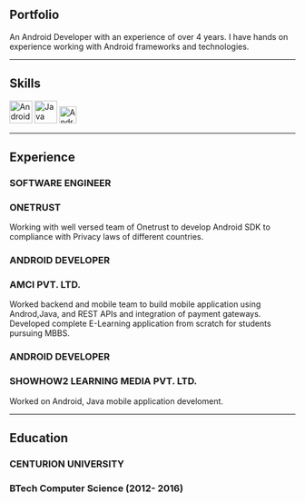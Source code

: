 ## Portfolio

An Android Developer with an experience of over 4 years. I have hands on experience working with Android frameworks and technologies.

---

## Skills

<p align='left'>
  <img src="https://upload.wikimedia.org/wikipedia/commons/thumb/6/66/Android_robot.png/800px-Android_robot.png" alt="Android" width="40" height="40">
  <img src='https://upload.wikimedia.org/wikipedia/en/thumb/3/30/Java_programming_language_logo.svg/1200px-Java_programming_language_logo.svg.png' alt="Java" width="40" height="40">
  <img src='https://upload.wikimedia.org/wikipedia/commons/thumb/e/e3/Android_Studio_Icon_%282014-2019%29.svg/1200px-Android_Studio_Icon_%282014-2019%29.svg.png' height='30' width='auto' alt="Android Studio">
</p>

---

## Experience

### **SOFTWARE ENGINEER**
### ONETRUST

Working with well versed team of Onetrust to develop Android SDK to compliance with Privacy laws of different countries.

### **ANDROID DEVELOPER**
### AMCI PVT. LTD.

Worked backend and mobile team to build mobile application using Androd,Java, and REST APIs and integration of payment gateways. Developed complete E-Learning application from scratch for students pursuing MBBS.

### **ANDROID DEVELOPER**
### SHOWHOW2 LEARNING MEDIA PVT. LTD.

Worked on Android, Java mobile application develoment.

---

## Education

### **CENTURION UNIVERSITY**
### BTech Computer Science (2012- 2016)
